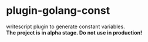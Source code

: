 # plugin-golang-const

writescript plugin to generate constant variables.  
**The project is in alpha stage. Do not use in production!**
